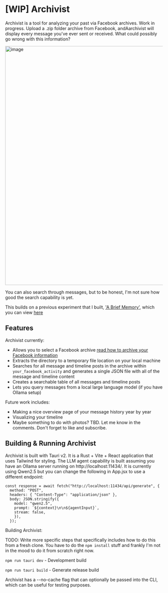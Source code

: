 # [WIP] Archivist

Archivist is a tool for analyzing your past via Facebook archives. Work in progress. Upload a .zip folder archive from Facebook, andAarchivist will display every message you've ever sent or received. What could possibly go wrong with this information?

<img width="765" alt="image" src="https://github.com/user-attachments/assets/bd9e8650-c2f5-4f9b-a6de-597b02c2e017" />

You can also search through messages, but to be honest, I'm not sure how good the search capability is yet.

This builds on a previous experiment that I built, ['A Brief Memory'](https://liverickson.com/blog/?p=503), which you can view [here](https://harvest-secretive-hydrofoil.glitch.me/)

## Features
Archivist currently:
* Allows you to select a Facebook archive [read how to archive your Facebook information](https://www.facebook.com/help/284581436192616/)
* Extracts the directory to a temporary file location on your local machine
* Searches for all message and timeline posts in the archive within `your_facebook_activity` and generates a single JSON file with all of the message and timeline content
* Creates a searchable table of all messages and timeline posts
* Lets you query messages from a local large language model (if you have Ollama setup)

Future work includes:
* Making a nice overview page of your message history year by year
* Visualizing your timeline
* Maybe something to do with photos? TBD. Let me know in the comments. Don't forget to like and subscribe.

## Building & Running Archivist

Archivist is built with Tauri v2. It is a Rust + Vite + React application that uses Tailwind for styling. The LLM agent capability is built assuming you have an Ollama server running on http://localhost:11434/. It is currently using Qwen2.5 but you can change the following in App.jsx to use a different endpoint:

```
const response = await fetch("http://localhost:11434/api/generate", {
  method: "POST",
  headers: { "Content-Type": "application/json" },
  body: JSON.stringify({
    model: "qwen2.5",
    prompt: `${context}\n\n${agentInput}`,
    stream: false,
    }),
  });
```

Building Archivist:

TODO: Write more specific steps that specifically includes how to do this from a fresh clone. You have to do the `npm install` stuff and frankly I'm not in the mood to do it from scratch right now.


```npm run tauri dev``` - Development build

```npm run tauri build``` - Generate release build

Archivist has a --no-cache flag that can optionally be passed into the CLI, which can be useful for testing purposes.
